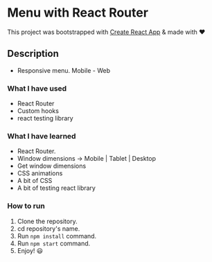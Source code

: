 # Menu with React Router

This project was bootstrapped with [Create React App](https://github.com/facebook/create-react-app) & made with ♥

## Description

- Responsive menu. Mobile - Web

### What I have used

- React Router
- Custom hooks
- react testing library

### What I have learned

- React Router.
- Window dimensions -> Mobile | Tablet | Desktop
- Get window dimensions
- CSS animations
- A bit of CSS
- A bit of testing react library

### How to run

1. Clone the repository.
2. cd repository's name.
3. Run `npm install` command.
4. Run `npm start` command.
5. Enjoy! 😃
